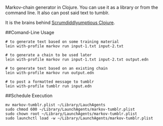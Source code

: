 Markov-chain generator in Clojure. You can use it as a library or from the command line. It also can post said text to tumblr.

It is the brains behind [Scrumdiddlyumptious Clojure](http://scrumdiddlyumptious-clojure.tumblr.com/).

##Comand-Line Usage
```shell
# to generate text based on some training material
lein with-profile markov run input-1.txt input-2.txt

# to generate a chain to be used later
lein with-profile markov run input-1.txt input-2.txt output.edn

# to generate text based on an existing chain
lein with-profile markov run output.edn

# to post a formatted message to tumblr
lein with-profile tumblr run input.edn
```

##Schedule Execution
```shell
mv markov-tumblr.plist ~/Library/LauchAgents
sudo chmod 600 ~/Library/LaunchAgents/markov-tumblr.plist
sudo chown root ~/Library/LaunchAgents/markov-tumblr.plist
sudo launchctl load -w ~/Library/LaunchAgents/markov-tumblr.plist
```

